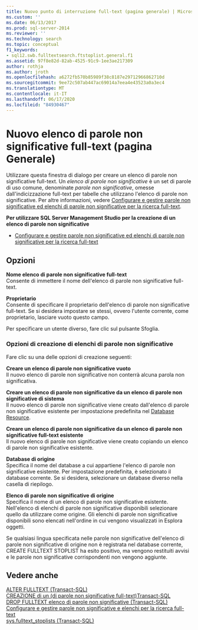 ```yaml
---
title: Nuovo punto di interruzione full-text (pagina generale) | Microsoft Docs
ms.custom: ''
ms.date: 06/13/2017
ms.prod: sql-server-2014
ms.reviewer: ''
ms.technology: search
ms.topic: conceptual
f1_keywords:
- sql12.swb.fulltextsearch.ftstoplist.general.f1
ms.assetid: 97f8e82d-82ab-4525-91c9-1ee3ae217309
author: rothja
ms.author: jroth
ms.openlocfilehash: a6272fb570b85989f38c8187e29712966862710d
ms.sourcegitcommit: 9ee72c507ab447ac69014a7eea4e43523a0a3ec4
ms.translationtype: MT
ms.contentlocale: it-IT
ms.lasthandoff: 06/17/2020
ms.locfileid: "84930467"
---
```

# <a name="new-full-text-stoplist-general-page"></a>Nuovo elenco di parole non significative full-text (pagina Generale)
  Utilizzare questa finestra di dialogo per creare un elenco di parole non significative full-text. Un *elenco di parole non significative* è un set di parole di uso comune, denominate *parole non significative*, omesse dall'indicizzazione full-text per tabelle che utilizzano l'elenco di parole non significative. Per altre informazioni, vedere [Configurare e gestire parole non significative ed elenchi di parole non significative per la ricerca full-text](../relational-databases/search/full-text-search.md).  
  
 **Per utilizzare SQL Server Management Studio per la creazione di un elenco di parole non significative**  
  
-   [Configurare e gestire parole non significative ed elenchi di parole non significative per la ricerca full-text](../relational-databases/search/full-text-search.md)  
  
## <a name="options"></a>Opzioni  
 **Nome elenco di parole non significative full-text**  
 Consente di immettere il nome dell'elenco di parole non significative full-text.  
  
 **Proprietario**  
 Consente di specificare il proprietario dell'elenco di parole non significative full-text. Se si desidera impostare se stessi, ovvero l'utente corrente, come proprietario, lasciare vuoto questo campo.  
  
 Per specificare un utente diverso, fare clic sul pulsante Sfoglia.  
  
### <a name="create-stoplist-options"></a>Opzioni di creazione di elenchi di parole non significative  
 Fare clic su una delle opzioni di creazione seguenti:  
  
 **Creare un elenco di parole non significative vuoto**  
 Il nuovo elenco di parole non significative non conterrà alcuna parola non significativa.  
  
 **Creare un elenco di parole non significative da un elenco di parole non significative di sistema**  
 Il nuovo elenco di parole non significative viene creato dall'elenco di parole non significative esistente per impostazione predefinita nel [Database Resource](../relational-databases/databases/resource-database.md).  
  
 **Creare un elenco di parole non significative da un elenco di parole non significative full-text esistente**  
 Il nuovo elenco di parole non significative viene creato copiando un elenco di parole non significative esistente.  
  
 **Database di origine**  
 Specifica il nome del database a cui appartiene l'elenco di parole non significative esistente. Per impostazione predefinita, è selezionato il database corrente. Se si desidera, selezionare un database diverso nella casella di riepilogo.  
  
 **Elenco di parole non significative di origine**  
 Specifica il nome di un elenco di parole non significative esistente. Nell'elenco di elenchi di parole non significative disponibili selezionare quello da utilizzare come origine. Gli elenchi di parole non significative disponibili sono elencati nell'ordine in cui vengono visualizzati in Esplora oggetti.  
  
 Se qualsiasi lingua specificata nelle parole non significative dell'elenco di parole non significative di origine non è registrata nel database corrente, CREATE FULLTEXT STOPLIST ha esito positivo, ma vengono restituiti avvisi e le parole non significative corrispondenti non vengono aggiunte.  
  
## <a name="see-also"></a>Vedere anche  
 [ALTER FULLTEXT &#40;Transact-SQL&#41;](/sql/t-sql/statements/alter-fulltext-stoplist-transact-sql)   
 [CREAZIONE di un &#40;di parole non significative full-text&#41;Transact-SQL](/sql/t-sql/statements/create-fulltext-stoplist-transact-sql)   
 [DROP FULLTEXT elenco di parole non significative &#40;Transact-SQL&#41;](/sql/t-sql/statements/drop-fulltext-stoplist-transact-sql)   
 [Configurare e gestire parole non significative e elenchi per la ricerca full-text](../relational-databases/search/full-text-search.md)   
 [sys.fulltext_stoplists &#40;Transact-SQL&#41;](/sql/relational-databases/system-catalog-views/sys-fulltext-stoplists-transact-sql)  
  
  
